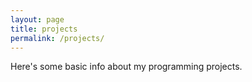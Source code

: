 ```yaml
---
layout: page
title: projects
permalink: /projects/
---
```


Here's some basic info about my programming projects.
